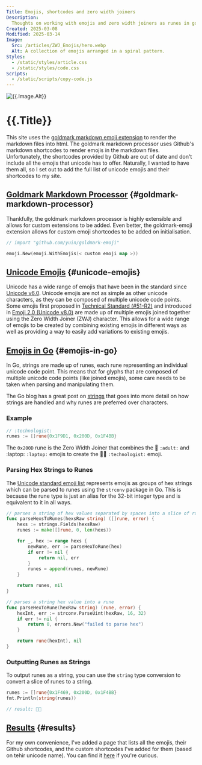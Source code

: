 ```yaml
---
Title: Emojis, shortcodes and zero width joiners
Description:
  Thoughts on working with emojis and zero width joiners as runes in go.
Created: 2025-03-08
Modified: 2025-03-14
Image:
  Src: /articles/ZWJ_Emojis/hero.webp
  Alt: A collection of emojis arranged in a spiral pattern.
Styles:
  - /static/styles/article.css
  - /static/styles/code.css
Scripts:
  - /static/scripts/copy-code.js
---
```


![{{.Image.Alt}}]({{.Image.Src}})

# {{.Title}}

This site uses the [goldmark markdown emoji extension][goldmark-emoji-extension] to render the markdown files into html. The goldmark markdown processor uses Github's markdown shortcodes to render emojis in the markdown files. Unfortunately, the shortcodes provided by Github are out of date and don't include all the emojis that unicode has to offer. Naturally, I wanted to have them all, so I set out to add the full list of unicode emojis and their shortcodes to my site.

## [Goldmark Markdown Processor](#goldmark-markdown-processor) {#goldmark-markdown-processor}

Thankfully, the goldmark markdown processor is highly extensible and allows for custom extensions to be added. Even better, the goldmark-emoji extension allows for custom emoji shortcodes to be added on initialisation.

```go
// import "github.com/yuin/goldmark-emoji"

emoji.New(emoji.WithEmojis(< custom emoji map >))
```

## [Unicode Emojis](#unicode-emojis) {#unicode-emojis}

Unicode has a wide range of emojis that have been in the standard since [Unicode v6.0][unicode-6.0].
Unicode emojis are not as simple as other unicode characters, as they can be composed of multiple unicode code points.
Some emojis first proposed in [Technical Standard (#51-R2)][emoji-zwj-earliest-draft] and introduced in [Emoji 2.0 (Unicode v8.0)][unicode-8.0] are made up of multiple emojis joined together using the Zero Width Joiner (ZWJ) character.
This allows for a wide range of emojis to be created by combining existing emojis in different ways as well as providing a way to easily add variations to existing emojis.

## [Emojis in Go](#emojis-in-go) {#emojis-in-go}

In Go, strings are made up of runes, each rune representing an individual unicode code point.
This means that for glyphs that are composed of multiple unicode code points (like joined emojis), some care needs to be taken when parsing and manipulating them.

The Go blog has a great post on [strings][go-strings-post] that goes into more detail on how strings are handled and why runes are preferred over characters.

### Example

```go
// :technologist:
runes := []rune{0x1F9D1, 0x200D, 0x1F4BB}
```

The `0x200D` rune is the Zero Width Joiner that combines the :adult: `:adult:` and :laptop: `:laptop:` emojis to create the :technologist: `:technologist:` emoji.

### Parsing Hex Strings to Runes

The [Unicode standard emoji list][unicode-public-emoji-list] represents emojis as groups of hex strings which can be parsed to runes using the `strconv` package in Go.
This is because the rune type is just an alias for the 32-bit integer type and is equivalent to it in all ways.

```go
// parses a string of hex values separated by spaces into a slice of runes
func parseHexsToRunes(hexsRaw string) ([]rune, error) {
	hexs := strings.Fields(hexsRaw)
	runes := make([]rune, 0, len(hexs))

	for _, hex := range hexs {
		newRune, err := parseHexToRune(hex)
		if err != nil {
			return nil, err
		}
		runes = append(runes, newRune)
	}

	return runes, nil
}

// parses a string hex value into a rune
func parseHexToRune(hexRaw string) (rune, error) {
	hexInt, err := strconv.ParseUint(hexRaw, 16, 32)
	if err != nil {
		return 0, errors.New("failed to parse hex")
	}

	return rune(hexInt), nil
}
```

### Outputting Runes as Strings

To output runes as a string, you can use the `string` type conversion to convert a slice of runes to a string.

```go
runes := []rune{0x1F469, 0x200D, 0x1F4BB}
fmt.Println(string(runes))

// result: 👩‍💻
```

## [Results](#results) {#results}

For my own convenience, I've added a page that lists all the emojis, their Github shortcodes, and the custom shortcodes I've added for them (based on tehir unicode name). You can find it [here](/other/emojis.html) if you're curious.


[goldmark-emoji-extension]: https://github.com/yuin/goldmark-emoji

[unicode-6.0]: https://blog.unicode.org/2010/10/unicode-version-60-support-for-popular.html
[emoji-zwj-earliest-draft]: https://www.unicode.org/reports/tr51/tr51-2-archive.html
[unicode-8.0]: https://blog.unicode.org/2015/06/announcing-unicode-standard-version-80.html

[go-strings-post]: https://go.dev/blog/strings
[unicode-public-emoji-list]: https://unicode.org/Public/emoji/latest/emoji-test.txt
